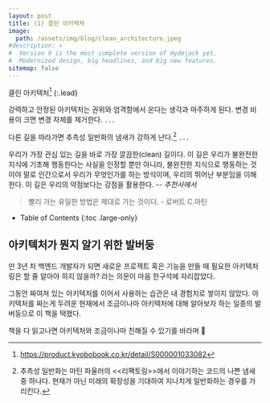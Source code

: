 ```yaml
---
layout: post
title: (1) 클린 아키텍처
image: 
  path: /assets/img/blog/clean_architecture.jpeg
#description: >
#  Version 9 is the most complete version of Hydejack yet.
#  Modernized design, big headlines, and big new features.
sitemap: false
---
```


클린 아키텍처[^1]
{:.lead}

강력하고 안정된 아키텍처는 권위와 엄격함에서 온다는 생각과 마주하게 된다. 변경 비용이 크면 변경 자체를 제거한다. `...`

다른 길을 따라가면 추측성 일반화의 냄새가 강하게 난다.[^2] `...`

우리가 가장 관심 있는 길을 바로 가장 깔끔한(clean) 길이다. 이 길은 우리가 불완전한 지식에 기초해 행동한다는 사실을 인정할 뿐만 아니라, 불완전한 지식으로
행동하는 것이야 말로 인간으로서 우리가 무엇인가를 하는 방식이며, 우리의 뛰어난 부분임을 이해한다. 이 길은 우리의 약점보다는 강점을 활용한다. -- _추천사에서_


> 빨리 가는 유일한 방법은 제대로 가는 것이다. - 로버트 C.마틴

- Table of Contents
{:toc .large-only}

## 아키텍처가 뭔지 알기 위한 발버둥

만 3년 차 백엔드 개발자가 되면 새로운 프로젝트 혹은 기능을 만들 때 필요한 아키텍처링은 할 줄 알아야 하지 않을까? 라는 의문이 마음 한구석에 자리잡았다. 

그동안 짜여져 있는 아키텍처를 이어서 사용하는 습관은 내 경험치로 쌓이지 않았다.
아키텍처를 짜는게 두려운 현재에서 조금이나마 아키텍처에 대해 알아보자 하는 일종의 발버둥으로 이 책을 택했다. 

책을 다 읽고나면 아키텍처와 조금이나마 친해질 수 있기를 바라며 🙂


[^1]: https://product.kyobobook.co.kr/detail/S000001033082
[^2]: 추측성 일반화는 마틴 파울러의 <<리팩토링>>에서 이야기하는 코드의 나쁜 냄새 중 하나다. 현재가 아닌 미래의 확장성을 기대하여 지나치게 일반화하는 경우를 가리킨다.